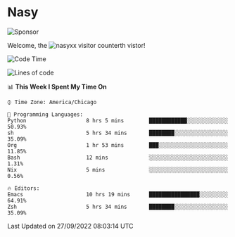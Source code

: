 # Nasy

<!--
<p align="center">
<img height="200" src="https://github-readme-stats.vercel.app/api?username=nasyxx&count_private=true&show_icons=true&theme=dracula&include_all_commits=true"/>
<img height="200" src="https://github-readme-stats.vercel.app/api/top-langs/?username=nasyxx&theme=dracula&hide=html,jupyter+notebook&count_private=true&show_icons=true"/>
</p>

  
----------------
-->

![Sponsor](https://img.shields.io/static/v1.svg?label=Sponsor&message=%E2%9D%A4&logo=GitHub&style=flat&color=pink)
 
Welcome, the ![nasyxx visitor counter](https://count.getloli.com/get/@nasyxx?theme=rule34)th vistor!
 
<!--START_SECTION:waka-->
![Code Time](http://img.shields.io/badge/Code%20Time-2%2C664%20hrs%2051%20mins-blue)

![Lines of code](https://img.shields.io/badge/From%20Hello%20World%20I%27ve%20Written-5%20Million%20lines%20of%20code-blue)

📊 **This Week I Spent My Time On** 

```text
⌚︎ Time Zone: America/Chicago

💬 Programming Languages: 
Python                   8 hrs 5 mins        ████████████░░░░░░░░░░░░░   50.93% 
sh                       5 hrs 34 mins       ████████░░░░░░░░░░░░░░░░░   35.09% 
Org                      1 hr 53 mins        ███░░░░░░░░░░░░░░░░░░░░░░   11.85% 
Bash                     12 mins             ░░░░░░░░░░░░░░░░░░░░░░░░░   1.31% 
Nix                      5 mins              ░░░░░░░░░░░░░░░░░░░░░░░░░   0.56%

🔥 Editors: 
Emacs                    10 hrs 19 mins      ████████████████░░░░░░░░░   64.91% 
Zsh                      5 hrs 34 mins       ████████░░░░░░░░░░░░░░░░░   35.09%

```


 Last Updated on 27/09/2022 08:03:14 UTC
<!--END_SECTION:waka-->

<!-- ![visitors](https://visitor-badge.laobi.icu/badge?page_id=nasyxx.nasyxx) -->
